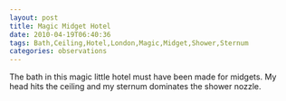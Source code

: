 ```yaml
---
layout: post
title: Magic Midget Hotel
date: 2010-04-19T06:40:36
tags: Bath,Ceiling,Hotel,London,Magic,Midget,Shower,Sternum
categories: observations
---
```


The bath in this magic little hotel must have been made for midgets. My head
hits the ceiling and my sternum dominates the shower nozzle.





